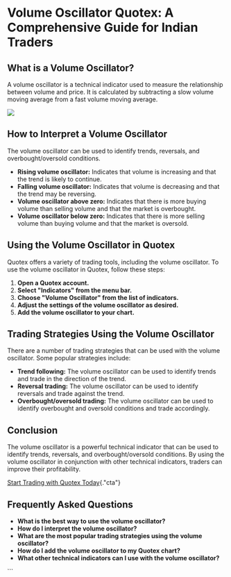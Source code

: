 # Volume Oscillator Quotex: A Comprehensive Guide for Indian Traders

## What is a Volume Oscillator?

A volume oscillator is a technical indicator used to measure the
relationship between volume and price. It is calculated by subtracting a
slow volume moving average from a fast volume moving average.

[![](https://static.quotex.io/files/4_en/300_250.jpg)](https://traff.sbs/brokerqxlid)

## How to Interpret a Volume Oscillator

The volume oscillator can be used to identify trends, reversals, and
overbought/oversold conditions.

-   **Rising volume oscillator:** Indicates that volume is increasing
    and that the trend is likely to continue.
-   **Falling volume oscillator:** Indicates that volume is decreasing
    and that the trend may be reversing.
-   **Volume oscillator above zero:** Indicates that there is more
    buying volume than selling volume and that the market is overbought.
-   **Volume oscillator below zero:** Indicates that there is more
    selling volume than buying volume and that the market is oversold.

## Using the Volume Oscillator in Quotex

Quotex offers a variety of trading tools, including the volume
oscillator. To use the volume oscillator in Quotex, follow these steps:

1.  **Open a Quotex account.**
2.  **Select "Indicators" from the menu bar.**
3.  **Choose "Volume Oscillator" from the list of indicators.**
4.  **Adjust the settings of the volume oscillator as desired.**
5.  **Add the volume oscillator to your chart.**

## Trading Strategies Using the Volume Oscillator

There are a number of trading strategies that can be used with the
volume oscillator. Some popular strategies include:

-   **Trend following:** The volume oscillator can be used to identify
    trends and trade in the direction of the trend.
-   **Reversal trading:** The volume oscillator can be used to identify
    reversals and trade against the trend.
-   **Overbought/oversold trading:** The volume oscillator can be used
    to identify overbought and oversold conditions and trade
    accordingly.

## Conclusion

The volume oscillator is a powerful technical indicator that can be used
to identify trends, reversals, and overbought/oversold conditions. By
using the volume oscillator in conjunction with other technical
indicators, traders can improve their profitability.

[Start Trading with Quotex
Today](\%22https://traff.sbs/brokerqxsignup\%22){."cta"}

## Frequently Asked Questions

-   **What is the best way to use the volume oscillator?**
-   **How do I interpret the volume oscillator?**
-   **What are the most popular trading strategies using the volume
    oscillator?**
-   **How do I add the volume oscillator to my Quotex chart?**
-   **What other technical indicators can I use with the volume
    oscillator?**

\`\`\`

